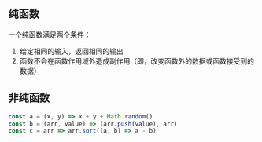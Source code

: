 
## 纯函数
一个纯函数满足两个条件：
1. 给定相同的输入，返回相同的输出
2. 函数不会在函数作用域外造成副作用（即，改变函数外的数据或函数接受到的数据）

## 非纯函数
```js
const a = (x, y) => x + y + Math.random()
const b = (arr, value) => (arr.push(value), arr)
const c = arr => arr.sort((a, b) => a - b)
```
